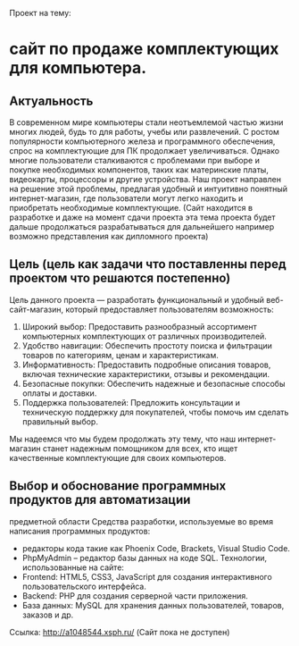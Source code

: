 Проект на тему: <h1> сайт по продаже комплектующих для компьютера. </h1>

## Актуальность
В современном мире компьютеры стали неотъемлемой частью жизни многих людей, будь то для работы, учебы или развлечений. С ростом популярности компьютерного железа и программного обеспечения, спрос на комплектующие для ПК продолжает увеличиваться. Однако многие пользователи сталкиваются с проблемами при выборе и покупке необходимых компонентов, таких как материнские платы, видеокарты, процессоры и другие устройства. Наш проект направлен на решение этой проблемы, предлагая удобный и интуитивно понятный интернет-магазин, где пользователи могут легко находить и приобретать необходимые комплектующие.
(Сайт находится в разработке и даже на момент сдачи проекта эта тема проекта будет дальше продолжаться разрабатываться для дальнейшего например возможно представления как дипломного проекта)

## Цель (цель как задачи что поставленны перед проектом что решаются постепенно)
Цель данного проекта — разработать функциональный и удобный веб-сайт-магазин, который предоставляет пользователям возможность:

1. Широкий выбор: Предоставить разнообразный ассортимент компьютерных комплектующих от различных производителей.
2. Удобство навигации: Обеспечить простоту поиска и фильтрации товаров по категориям, ценам и характеристикам.
3. Информативность: Предоставить подробные описания товаров, включая технические характеристики, отзывы и рекомендации.
4. Безопасные покупки: Обеспечить надежные и безопасные способы оплаты и доставки.
5. Поддержка пользователей: Предложить консультации и техническую поддержку для покупателей, чтобы помочь им сделать правильный выбор.

Мы надеемся что мы будем продолжать эту тему, что наш интернет-магазин станет надежным помощником для всех, кто ищет качественные комплектующие для своих компьютеров.

## Выбор и обоснование программных продуктов для автоматизации 
предметной области
Средства разработки, используемые во время написания программных 
продуктов:
- редакторы кода такие как Phoenix Code, Brackets, Visual Studio Code.
- PhpMyAdmin – редактор базы данных на коде SQL.
Технологии, использованные на сайте:
- Frontend: HTML5, CSS3, JavaScript для создания интерактивного 
пользовательского интерфейса.
- Backend: PHP для создания серверной части приложения.
- База данных: MySQL для хранения данных пользователей, товаров, заказов и др.

Ссылка: http://a1048544.xsph.ru/ (Сайт пока не доступен)
